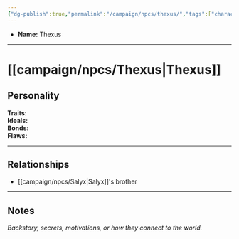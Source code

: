 ```yaml
---
{"dg-publish":true,"permalink":"/campaign/npcs/thexus/","tags":["character","npc"],"noteIcon":"","created":"2025-10-26T09:48:32.876-07:00","updated":"2025-10-27T16:38:52.432-07:00"}
---
```



<p><span><ul>
<li dir="auto"><strong>Name:</strong> Thexus</li>
</ul></span></p>

---

# [[campaign/npcs/Thexus\|Thexus]]

## Personality
**Traits:**  
**Ideals:**  
**Bonds:**  
**Flaws:**  

---

## Relationships
- [[campaign/npcs/Salyx\|Salyx]]'s brother

---

## Notes
*Backstory, secrets, motivations, or how they connect to the world.*